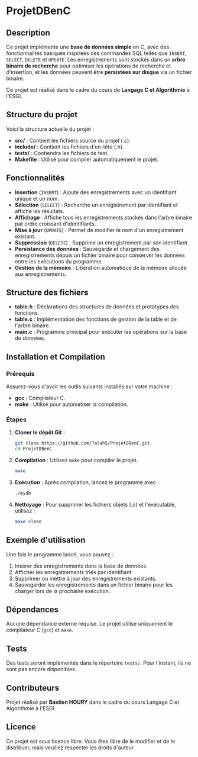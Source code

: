 # ProjetDBenC

## Description

Ce projet implémente une **base de données simple** en C, avec des fonctionnalités basiques inspirées des commandes SQL telles que `INSERT`, `SELECT`, `DELETE` et `UPDATE`. Les enregistrements sont stockés dans un **arbre binaire de recherche** pour optimiser les opérations de recherche et d'insertion, et les données peuvent être **persistées sur disque** via un fichier binaire.

Ce projet est réalisé dans le cadre du cours de **Langage C et Algorithmie** à l'ESGI.

## Structure du projet

Voici la structure actuelle du projet :

- **src/** : Contient les fichiers source du projet (.c).
- **include/** : Contient les fichiers d'en-tête (.h).
- **tests/** : Contiendra les fichiers de test.
- **Makefile** : Utilisé pour compiler automatiquement le projet.

## Fonctionnalités

- **Insertion** (`INSERT`) : Ajoute des enregistrements avec un identifiant unique et un nom.
- **Sélection** (`SELECT`) : Recherche un enregistrement par identifiant et affiche les résultats.
- **Affichage** : Affiche tous les enregistrements stockés dans l'arbre binaire par ordre croissant d'identifiants.
- **Mise à jour** (`UPDATE`) : Permet de modifier le nom d'un enregistrement existant.
- **Suppression** (`DELETE`) : Supprime un enregistrement par son identifiant.
- **Persistance des données** : Sauvegarde et chargement des enregistrements depuis un fichier binaire pour conserver les données entre les exécutions du programme.
- **Gestion de la mémoire** : Libération automatique de la mémoire allouée aux enregistrements.

## Structure des fichiers

- **table.h** : Déclarations des structures de données et prototypes des fonctions.
- **table.c** : Implémentation des fonctions de gestion de la table et de l'arbre binaire.
- **main.c** : Programme principal pour exécuter les opérations sur la base de données.

## Installation et Compilation

### Prérequis

Assurez-vous d'avoir les outils suivants installés sur votre machine :

- **gcc** : Compilateur C.
- **make** : Utilisé pour automatiser la compilation.

### Étapes

1. **Cloner le dépôt Git** :

   ```bash
   git clone https://github.com/Talah5/ProjetDBenC.git
   cd ProjetDBenC

2. **Compilation** :
   Utilisez `make` pour compiler le projet.

   ```bash
   make
   ```

3. **Exécution** :
   Après compilation, lancez le programme avec :

   ```bash
   ./mydb
   ```

4. **Nettoyage** :
   Pour supprimer les fichiers objets (.o) et l'exécutable, utilisez :

   ```bash
   make clean
   ```

## Exemple d'utilisation

Une fois le programme lancé, vous pouvez :

1. Insérer des enregistrements dans la base de données.
2. Afficher les enregistrements triés par identifiant.
3. Supprimer ou mettre à jour des enregistrements existants.
4. Sauvegarder les enregistrements dans un fichier binaire pour les charger lors de la prochaine exécution.

## Dépendances

Aucune dépendance externe requise. Le projet utilise uniquement le compilateur C (`gcc`) et `make`.

## Tests

Des tests seront implémentés dans le répertoire `tests/`. Pour l'instant, ils ne sont pas encore disponibles.

## Contributeurs

Projet réalisé par **Bastien HOURY** dans le cadre du cours Langage C et Algorithmie à l'ESGI.

## Licence

Ce projet est sous licence libre. Vous êtes libre de le modifier et de le distribuer, mais veuillez respecter les droits d'auteur.
